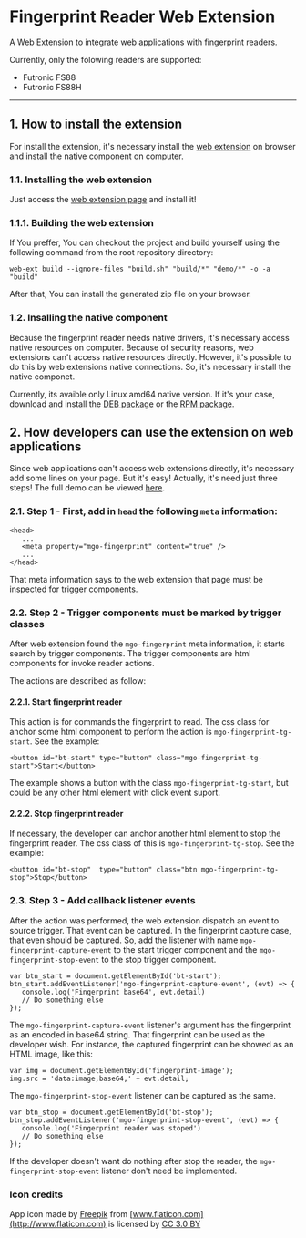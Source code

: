 # Fingerprint Reader Web Extension
A Web Extension to integrate web applications with fingerprint readers.

Currently, only the folowing readers are supported:

 - Futronic FS88
 - Futronic FS88H

---

## 1. How to install the extension
For install the extension, it's necessary install the [web extension](https://addons.mozilla.org/en-US/firefox/addon/fingerprint-reader/) on browser and install the native component on computer.

### 1.1. Installing the web extension
Just access the [web extension page](https://addons.mozilla.org/en-US/firefox/addon/fingerprint-reader/) and install it!

### 1.1.1. Building the web extension
If You preffer, You can checkout the project and build yourself using the following command from the root repository directory:

```
web-ext build --ignore-files "build.sh" "build/*" "demo/*" -o -a "build"
```
After that, You can install the generated zip file on your browser.

### 1.2. Insalling the native component
Because the fingerprint reader needs native drivers, it's necessary access native resources on computer. Because of security reasons, web extensions can't access native resources directly. However, it's possible to do this by web extensions native connections. So, it's necessary install the native componet.

Currently, its avaible only Linux amd64 native version.
If it's your case, download and install the [DEB package](https://github.com/maxopala/fingerprint-reader-web-extension/releases/download/v1.1.0/maxgontijo-fingerprint-reader_1.0.1_amd64.deb) or the [RPM package](https://github.com/maxopala/fingerprint-reader-web-extension/releases/download/v1.1.0/maxgontijo-fingerprint-reader-1.0-1.x86_64.rpm).

## 2. How developers can use the extension on web applications
Since web applications can't access web extensions directly, it's necessary add some lines on your page. But it's easy! Actually, it's need just three steps! The full demo can be viewed [here](https://github.com/maxopala/fingerprint-reader-web-extension/blob/master/demo/fingerprint-reader-demo.html).

### 2.1. Step 1 - First, add in `head` the following `meta` information:
```
<head>
   ...
   <meta property="mgo-fingerprint" content="true" />
   ...
</head>
```
That meta information says to the web extension that page must be inspected for trigger components.
### 2.2. Step 2 - Trigger components must be marked by trigger classes
After web extension found the `mgo-fingerprint` meta information, it starts search by trigger components. The trigger components are html components for invoke reader actions.

The actions are described as follow:

#### 2.2.1. Start fingerprint reader
This action is for commands the fingerprint to read. The css class for anchor some html component to perform the action is `mgo-fingerprint-tg-start`. See the example:

```
<button id="bt-start" type="button" class="mgo-fingerprint-tg-start">Start</button>
```
The example shows a button with the class `mgo-fingerprint-tg-start`, but could be any other html element with click event suport.

#### 2.2.2. Stop fingerprint reader
If necessary, the developer can anchor another html element to stop the fingerprint reader. The css class of this is `mgo-fingerprint-tg-stop`. See the example:

```
<button id="bt-stop"  type="button" class="btn mgo-fingerprint-tg-stop">Stop</button>
```
### 2.3. Step 3 - Add callback listener events
After the action was performed, the web extension dispatch an event to source trigger. That event can be captured. In the fingerprint capture case, that even should be captured. So, add the listener with name `mgo-fingerprint-capture-event` to the start trigger component and the `mgo-fingerprint-stop-event` to the stop trigger component.

```
var btn_start = document.getElementById('bt-start');
btn_start.addEventListener('mgo-fingerprint-capture-event', (evt) => {
   console.log('Fingerprint base64', evt.detail)
   // Do something else
});
```
The `mgo-fingerprint-capture-event` listener's argument has the fingerprint as an encoded in base64 string. That fingerprint can be used as the developer wish. For instance, the captured fingerprint can be showed as an HTML image, like this:
```
var img = document.getElementById('fingerprint-image');
img.src = 'data:image;base64,' + evt.detail;
```

The `mgo-fingerprint-stop-event` listener can be captured as the same.
```
var btn_stop = document.getElementById('bt-stop');
btn_stop.addEventListener('mgo-fingerprint-stop-event', (evt) => {
   console.log('Fingerprint reader was stoped')
   // Do something else
});
```

If the developer doesn't want do nothing after stop the reader, the `mgo-fingerprint-stop-event` listener don't need be implemented.

### Icon credits
App icon made by [Freepik](http://www.freepik.com) from [www.flaticon.com](http://www.flaticon.com) is licensed by [CC 3.0 BY](http://creativecommons.org/licenses/by/3.0/)

